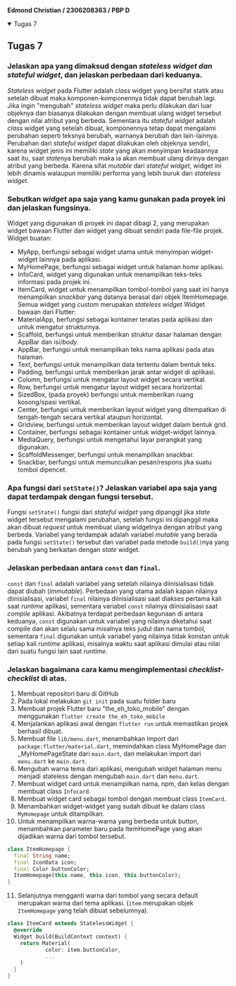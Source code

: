 **Edmond Christian / 2306208363 / PBP D**


<Details open>
<Summary>Tugas 7</Summary>

## Tugas 7

### Jelaskan apa yang dimaksud dengan *stateless widget dan stateful widget*, dan jelaskan perbedaan dari keduanya.
*Stateless widget* pada Flutter adalah *class* widget yang bersifat statik atau setelah dibuat maka komponen-komponennya tidak dapat berubah lagi. Jika ingin "mengubah" *stateless widget* maka perlu dilakukan dari luar objeknya dan biasanya dilakukan dengan membuat ulang widget tersebut dengan nilai atribut yang berbeda. Sementara itu *stateful widget* adalah *class* widget yang setelah dibuat, komponennya tetap dapat mengalami perubahan seperti teksnya berubah, warnanya berubah dan lain-lainnya. Perubahan dari *stateful widget* dapat dilakukan oleh objeknya sendiri, karena widget jenis ini memiliki *state* yang akan menyimpan keadaannya saat itu, saat *state*nya berubah maka ia akan membuat ulang dirinya dengan atribut yang berbeda. Karena sifat *mutable* dari *stateful widget*, widget ini lebih dinamis walaupun memiliki performa yang lebih buruk dari *stateless widget*.

### Sebutkan *widget* apa saja yang kamu gunakan pada proyek ini dan jelaskan fungsinya.
Widget yang digunakan di proyek ini dapat dibagi 2, yang merupakan widget bawaan Flutter dan widget yang dibuat sendiri pada file-file projek.
Widget buatan:
- MyApp, berfungsi sebagai widget utama untuk menyimpan widget-widget lainnya pada aplikasi.
- MyHomePage, berfungsi sebagai widget untuk halaman *home* aplikasi.
- InfoCard, widget yang digunakan untuk menampilkan teks-teks informasi pada projek ini.
- ItemCard, widget untuk menampilkan tombol-tombol yang saat ini hanya menampilkan *snackbar* yang datanya berasal dari objek ItemHomepage.
  Semua widget yang custom merupakan *stateless widget*
  Widget bawaan dari Flutter:
- MaterialApp, berfungsi sebagai kontainer teratas pada aplikasi dan untuk mengatur strukturnya.
- Scaffold, berfungsi untuk memberikan struktur dasar halaman dengan AppBar dan isi/*body*.
- AppBar, berfungsi untuk menampilkan teks nama aplikasi pada atas halaman.
- Text, berfungsi untuk menampilkan data tertentu dalam bentuk teks.
- Padding, berfungsi untuk memberikan jarak antar widget di aplikasi.
- Column, berfungsi untuk mengatur layout widget secara vertikal.
- Row, berfungsi untuk mengatur layout widget secara horizontal.
- SizedBox, (pada proyek) berfungsi untuk memberikan ruang kosong/spasi vertikal.
- Center, berfungsi untuk memberikan layout widget yang ditempatkan di tengah-tengah secara vertikal ataupun horizontal.
- Gridview, berfungsi untuk memberikan layout widget dalam bentuk grid.
- Container, berfungsi sebagai kontainer untuk widget-widget lainnya.
- MediaQuery, berfungsi untuk mengetahui layar perangkat yang digunakan.
- ScaffoldMessenger, berfungsi untuk menampilkan snackbar.
- Snackbar, berfungsi untuk memunculkan pesan/respons jika suatu tombol dipencet.

### Apa fungsi dari `setState()`? Jelaskan variabel apa saja yang dapat terdampak dengan fungsi tersebut.
Fungsi `setState()` fungsi dari *stateful widget* yang dipanggil jika *state* widget tersebut mengalami perubahan, setelah fungsi ini dipanggil maka akan dibuat *request* untuk membuat ulang widgetnya dengan atribut yang berbeda. Variabel yang terdampak adalah variabel *mutable* yang berada pada fungsi `setState()` tersebut dan variabel pada metode `build()`nya yang berubah yang berkaitan dengan *state* widget.

### Jelaskan perbedaan antara `const` dan `final`.
`const` dan `final` adalah variabel yang setelah nilainya diinisialisasi tidak dapat diubah (*immutable*). Perbedaan yang utama adalah kapan nilainya diinisialisasi, variabel `final` nilainya diinisialisasi saat diakses pertama kali saat *runtime* aplikasi, sementara variabel `const` nilainya diinisialisasi saat *compile* aplikasi. Akibatnya terdapat perbedaan kegunaan di antara keduanya, `const` digunakan untuk variabel yang nilainya diketahui saat compile dan akan selalu sama misalnya teks judul dan nama tombol, sementara `final` digunakan untuk variabel yang nilainya tidak konstan untuk setiap kali *runtime* aplikasi, misalnya waktu saat aplikasi dimulai atau nilai dari suatu fungsi lain saat *runtime*.
### Jelaskan bagaimana cara kamu mengimplementasi *checklist-checklist* di atas.

1. Membuat repositori baru di GitHub
2. Pada lokal melakukan `git init` pada suatu folder baru
3. Membuat projek Flutter baru "the_eh_toko_mobile" dengan menggunakan `flutter create the_eh_toko_mobile`
4. Menjalankan aplikasi awal dengan `flutter run` untuk memastikan projek berhasil dibuat.
5. Membuat file `lib/menu.dart`, menambahkan import dari `package:flutter/material.dart`, memindahkan class MyHomePage dan _MyHomePageState dari `main.dart`, dan melakukan import dari `menu.dart` ke `main.dart`.
6. Mengubah warna tema dari aplikasi, mengubah widget halaman menu menjadi stateless dengan mengubah `main.dart` dan `menu.dart`.
7. Membuat widget card untuk menampilkan nama, npm, dan kelas dengan membuat class `Infocard`.
8. Membuat widget card sebagai tombol dengan membuat class `ItemCard`.
9. Menambahkan widget-widget yang sudah dibuat ke dalam class `MyHomepage` untuk ditampilkan.
10. Untuk menampilkan warna-warna yang berbeda untuk button, menambahkan parameter baru pada ItemHomePage yang akan dijadikan warna dari tombol tersebut.

```Dart
class ItemHomepage {
  final String name;
  final IconData icon;
  final Color buttonColor;
  ItemHomepage(this.name, this.icon, this.buttonColor);
}
```

11. Selanjutnya mengganti warna dari tombol yang secara default merupakan warna dari tema aplikasi. (`item` merupakan objek `ItemHomepage` yang telah dibuat sebelumnya).

```Dart
class ItemCard extends StatelessWidget {
  @override
  Widget build(BuildContext context) {
    return Material(
            color: item.buttonColor,
            ...
    )
  }
}
```

</Details>
